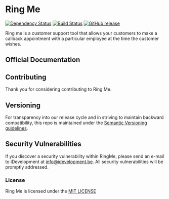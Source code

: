 # Ring Me

[![Dependency Status](https://david-dm.org/idevelopment/RingMe.svg)](https://david-dm.org/idevelopment/RingMe)
[![Build Status](https://travis-ci.org/idevelopment/RingMe.svg?branch=master)](https://travis-ci.org/idevelopment/RingMe)
[![GitHub release](https://img.shields.io/github/release/qubyte/rubidium.svg)](https://github.com/idevelopment/RingMe/tree/master)

Ring me is a customer support tool that allows your customers to make a callback appointment with a particular employee at the time the customer wishes.

## Official Documentation


## Contributing

Thank you for considering contributing to Ring Me.


## Versioning
For transparency into our release cycle and in striving to maintain backward compatibility,
this repo is maintained under the [Semantic Versioning guidelines](http://semver.org/).

## Security Vulnerabilities

If you discover a security vulnerability within RingMe, please send an e-mail to iDevelopment at info@idevelopment.be.
All security vulnerabilities will be promptly addressed.

### License

Ring Me is licensed under the [MIT LICENSE](http://opensource.org/licenses/mit)
